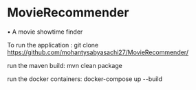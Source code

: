 # MovieRecommender
• A movie showtime finder


To run the application : git clone https://github.com/mohantysabyasachi27/MovieRecommender/

run the maven build: mvn clean package

run the docker containers: docker-compose up --build
